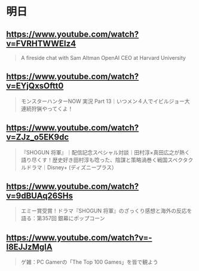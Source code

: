 # 明日

## https://www.youtube.com/watch?v=FVRHTWWEIz4

> A fireside chat with Sam Altman OpenAI CEO at Harvard University

## https://www.youtube.com/watch?v=EYjQxsOftt0

> モンスターハンターNOW 実況 Part 13｜いつメン４人でイビルジョー大連続狩猟やってくよ！

## https://www.youtube.com/watch?v=ZJz_o5EK9dc

> 『SHOGUN 将軍』｜配信記念スペシャル対談｜田村淳×真田広之が熱く語り尽くす！歴史好き田村淳も唸った、陰謀と策略渦巻く戦国スペクタクルドラマ｜Disney+ (ディズニープラス）

## https://www.youtube.com/watch?v=9dBUAq26SHs

> エミー賞受賞！ドラマ『SHOGUN 将軍』のざっくり感想と海外の反応を語る：第357回 銀幕にポップコーン

## https://www.youtube.com/watch?v=-I8EJJzMgIA

> ゲ雑：PC Gamerの「The Top 100 Games」を皆で観よう 

